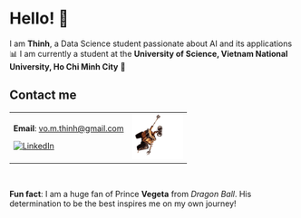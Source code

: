 # Hello! 👋

I am **Thinh**, a Data Science student passionate about AI and its applications 📊
I am currently a student at the **University of Science, Vietnam National University, Ho Chi Minh City** **🔬**

## Contact me

<table style="border: none; border-collapse: collapse;">
<tr>
<td style="border: none;">
	
**Email**: vo.m.thinh@gmail.com  
	
[![LinkedIn](https://img.shields.io/badge/LinkedIn-ThinhVoMinh-blue?style=flat&logo=linkedin)](https://www.linkedin.com/in/vmthinh)
</td>
<td style="border: none;">
<img src="assets/walle.gif" alt="Wall-E hanging around" width="90">
</td>
</tr>
</table>

<br>

**Fun fact**: I am a huge fan of Prince **Vegeta** from *Dragon Ball*. His determination to be the best inspires me on my own journey!